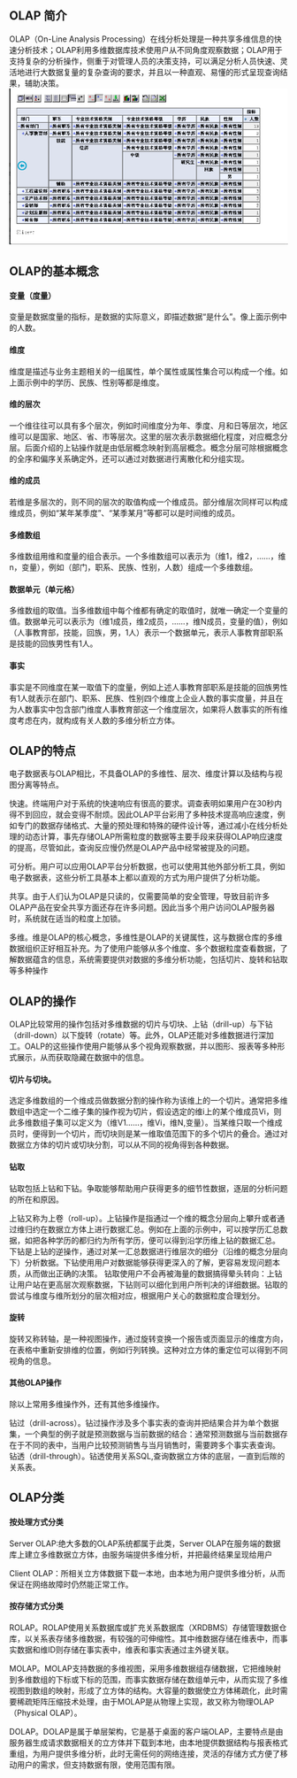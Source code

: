## OLAP 简介
OLAP（On-Line Analysis Processing）在线分析处理是一种共享多维信息的快速分析技术；OLAP利用多维数据库技术使用户从不同角度观察数据；OLAP用于支持复杂的分析操作，侧重于对管理人员的决策支持，可以满足分析人员快速、灵活地进行大数据复量的复杂查询的要求，并且以一种直观、易懂的形式呈现查询结果，辅助决策。
![示例图](assets/olap图1.png)

## OLAP的基本概念
#### 变量（度量）
变量是数据度量的指标，是数据的实际意义，即描述数据“是什么”。像上面示例中的人数。

#### 维度
维度是描述与业务主题相关的一组属性，单个属性或属性集合可以构成一个维。如上面示例中的学历、民族、性别等都是维度。

#### 维的层次
一个维往往可以具有多个层次，例如时间维度分为年、季度、月和日等层次，地区维可以是国家、地区、省、市等层次。这里的层次表示数据细化程度，对应概念分层。后面介绍的上钻操作就是由低层概念映射到高层概念。概念分层可除根据概念的全序和偏序关系确定外，还可以通过对数据进行离散化和分组实现。

#### 维的成员
若维是多层次的，则不同的层次的取值构成一个维成员。部分维层次同样可以构成维成员，例如“某年某季度”、“某季某月”等都可以是时间维的成员。

#### 多维数组
多维数组用维和度量的组合表示。一个多维数组可以表示为（维1，维2，……，维n，变量），例如（部门，职系、民族、性别，人数）组成一个多维数组。

#### 数据单元（单元格）
多维数组的取值。当多维数组中每个维都有确定的取值时，就唯一确定一个变量的值。数据单元可以表示为（维1成员，维2成员，……，维N成员，变量的值），例如（人事教育部，技能，回族，男，1人）表示一个数据单元，表示人事教育部职系是技能的回族男性有1人。

#### 事实
事实是不同维度在某一取值下的度量，例如上述人事教育部职系是技能的回族男性有1人就表示在部门、职系、民族、性别四个维度上企业人数的事实度量，并且在为人数事实中包含部门维度人事教育部这一个维度层次，如果将人数事实的所有维度考虑在内，就构成有关人数的多维分析立方体。

## OLAP的特点
电子数据表与OLAP相比，不具备OLAP的多维性、层次、维度计算以及结构与视图分离等特点。

快速。终端用户对于系统的快速响应有很高的要求。调查表明如果用户在30秒内得不到回应，就会变得不耐烦。因此OLAP平台彩用了多种技术提高响应速度，例如专门的数据存储格式、大量的预处理和特殊的硬件设计等，通过减小在线分析处理的动态计算，事先存储OLAP所需粒度的数据等主要手段来获得OLAP响应速度的提高，尽管如此，查询反应慢仍然是OLAP产品中经常被提及的问题。

可分析。用户可以应用OLAP平台分析数据，也可以使用其他外部分析工具，例如电子数据表，这些分析工具基本上都以直观的方式为用户提供了分析功能。

共享。由于人们认为OLAP是只读的，仅需要简单的安全管理，导致目前许多OLAP产品在安全共享方面还存在许多问题。因此当多个用户访问OLAP服务器时，系统就在适当的粒度上加锁。

多维。维是OLAP的核心概念，多维性是OLAP的关键属性，这与数据仓库的多维数据组织正好相互补充。为了使用户能够从多个维度、多个数据粒度查看数据，了解数据蕴含的信息，系统需要提供对数据的多维分析功能，包括切片、旋转和钻取等多种操作


## OLAP的操作
OLAP比较常用的操作包括对多维数据的切片与切块、上钻（drill-up）与下钻（drill-down）以下旋转（rotate）等。此外，OLAP还能对多维数据进行深加工。OALP的这些操作使用户能够从多个视角观察数据，并以图形、报表等多种形式展示，从而获取隐藏在数据中的信息。

#### 切片与切块。
选定多维数组的一个维成员做数据分割的操作称为该维上的一个切片。通常把多维数组中选定一个二维子集的操作视为切片，假设选定的维i上的某个维成员Vi，则此多维数组子集可以定义为（维V1……，维Vi，维N,变量）。当某维只取一个维成员时，便得到一个切片，而切块则是某一维取值范围下的多个切片的叠合。通过对数据立方体的切片或切块分割，可以从不同的视角得到各种数据。

#### 钻取
钻取包括上钻和下钻。争取能够帮助用户获得更多的细节性数据，逐层的分析问题的所在和原因。

上钻又称为上卷（roll-up）。上钻操作是指通过一个维的概念分层向上攀升或者通过维归约在数据立方体上进行数据汇总。例如在上面的示例中，可以按学历汇总数据，如把各种学历的都归约为所有学历，便可以得到沿学历维上钻的数据汇总。
下钻是上钻的逆操作，通过对某一汇总数据进行维层次的细分（沿维的概念分层向下）分析数据。下钻使用用户对数据能够获得更深入的了解，更容易发现问题本质，从而做出正确的决策。
钻取使用户不会再被海量的数据搞得晕头转向：上钻让用户站在更高层次观察数据，下钻则可以细化到用户所判决的详细数据。钻取的尝试与维度与维所划分的层次相对应，根据用户关心的数据粒度合理划分。

#### 旋转
旋转又称转轴，是一种视图操作，通过旋转变换一个报告或页面显示的维度方向，在表格中重新安排维的位置，例如行列转换。这种对立方体的重定位可以得到不同视角的信息。

#### 其他OLAP操作
除以上常用多维操作外，还有其他多维操作。

钻过（drill-across）。钻过操作涉及多个事实表的查询并把结果合并为单个数据集，一个典型的例子就是预测数据与当前数据的结合：通常预测数据与当前数据存在于不同的表中，当用户比较预测销售与当月销售时，需要跨多个事实表查询。
钻透（drill-through）。钻透使用关系SQL,查询数据立方体的底层，一直到后羰的关系表。

## OLAP分类

#### 按处理方式分类

Server OLAP:绝大多数的OLAP系统都属于此类，Server OLAP在服务端的数据库上建立多维数据立方体，由服务端提供多维分析，并把最终结果呈现给用户

Client OLAP：所相关立方体数据下载一本地，由本地为用户提供多维分析，从而保证在网络故障时仍然能正常工作。

#### 按存储方式分类

ROLAP。ROLAP使用关系数据库或扩充关系数据库（XRDBMS）存储管理数据仓库，以关系表存储多维数据，有较强的可伸缩性。其中维数据存储在维表中，而事实数据和维ID则存储在事实表中，维表和事实表通过主外键关联。

MOLAP。MOLAP支持数据的多维视图，采用多维数据组存储数据，它把维映射到多维数组的下标或下标的范围，而事实数据存储在数组单元中，从而实现了多维视图到数组的映射，形成了立方体的结构。大容量的数据使立方体稀疏化，此时需要稀疏矩阵压缩技术处理，由于MOLAP是从物理上实现，故又称为物理OLAP（Physical OLAP）。

DOLAP。DOLAP是属于单层架构，它是基于桌面的客户端OLAP，主要特点是由服务器生成请求数据相关的立方体并下载到本地，由本地提供数据结构与报表格式重组，为用户提供多维分析，此时无需任何的网络连接，灵活的存储方式方便了移动用户的需求，但支持数据有限，使用范围有限。